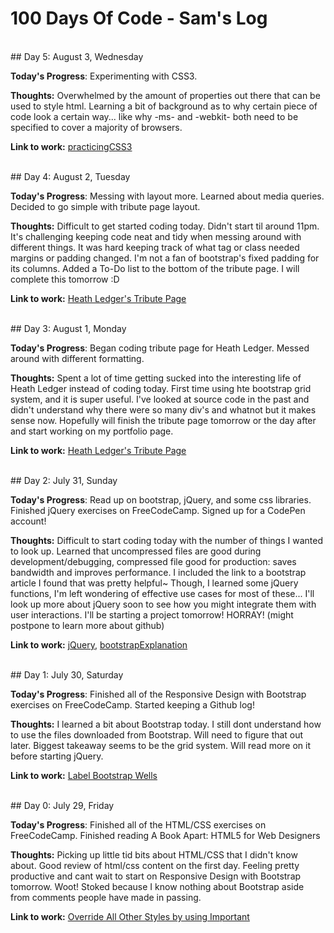 # 100 Days Of Code - Sam's Log

<br>
## Day 5: August 3, Wednesday

**Today's Progress**: Experimenting with CSS3.

**Thoughts:** Overwhelmed by the amount of properties out there that can be used to style html. Learning a bit of background as to why certain piece of code look a certain way... like why -ms- and -webkit- both need to be specified to cover a majority of browsers. 

**Link to work:** [practicingCSS3](codePractice/)


<br>
## Day 4: August 2, Tuesday

**Today's Progress**: Messing with layout more. Learned about media queries. Decided to go simple with tribute page layout.

**Thoughts:** Difficult to get started coding today. Didn't start til around 11pm. It's challenging keeping code neat and tidy when messing around with different things. It was hard keeping track of what tag or class needed margins or padding changed. I'm not a fan of bootstrap's fixed padding for its columns. Added a To-Do list to the bottom of the tribute page. I will complete this tomorrow :D 

**Link to work:** [Heath Ledger's Tribute Page](HeathTribute/)

<br>
## Day 3: August 1, Monday

**Today's Progress**: Began coding tribute page for Heath Ledger. Messed around with different formatting. 

**Thoughts:** Spent a lot of time getting sucked into the interesting life of Heath Ledger instead of coding today. First time using hte bootstrap grid system, and it is super useful. I've looked at source code in the past and didn't understand why there were so many div's and whatnot but it makes sense now. Hopefully will finish the tribute page tomorrow or the day after and start working on my portfolio page. 

**Link to work:** [Heath Ledger's Tribute Page](HeathTribute/)



<br>
## Day 2: July 31, Sunday

**Today's Progress**: Read up on bootstrap, jQuery, and some css libraries. Finished jQuery exercises on FreeCodeCamp. Signed up for a CodePen account!

**Thoughts:** Difficult to start coding today with the number of things I wanted to look up. Learned that uncompressed files are good during development/debugging, compressed file good for production: saves bandwidth and improves performance. I included the link to a bootstrap article I found that was pretty helpful~ Though, I learned some jQuery functions, I'm left wondering of effective use cases for most of these... I'll look up more about jQuery soon to see how you might integrate them with user interactions. I'll be starting a project tomorrow! HORRAY! (might postpone to learn more about github)

**Link to work:** [jQuery](https://jquery.com/download/), [bootstrapExplanation](https://www.taniarascia.com/what-is-bootstrap-and-how-do-i-use-it/)



<br>
## Day 1: July 30, Saturday

**Today's Progress**: Finished all of the Responsive Design with Bootstrap exercises on FreeCodeCamp. Started keeping a Github log!

**Thoughts:** I learned a bit about Bootstrap today. I still dont understand how to use the files downloaded from Bootstrap. Will need to figure that out later. Biggest takeaway seems to be the grid system. Will read more on it before starting jQuery.

**Link to work:** [Label Bootstrap Wells](https://www.freecodecamp.com/challenges/label-bootstrap-wells)


<br>
## Day 0: July 29, Friday

**Today's Progress**: Finished all of the HTML/CSS exercises on FreeCodeCamp. Finished reading A Book Apart: HTML5 for Web Designers 

**Thoughts:** Picking up little tid bits about HTML/CSS that I didn't know about. Good review of html/css content on the first day. Feeling pretty productive and cant wait to start on Responsive Design with Bootstrap tomorrow. Woot! Stoked because I know nothing about Bootstrap aside from comments people have made in passing.

**Link to work:** [Override All Other Styles by using Important](https://www.freecodecamp.com/challenges/override-all-other-styles-by-using-important)
